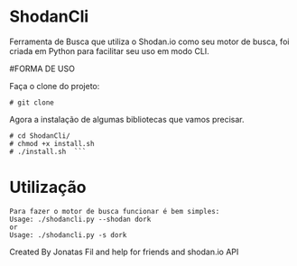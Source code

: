 # ShodanCli

Ferramenta de Busca que utiliza o Shodan.io como seu motor de busca, foi criada em Python para facilitar seu uso em modo CLI. 


#FORMA DE USO 

Faça o clone do projeto:
```
# git clone 
```

Agora a instalação de algumas bibliotecas que vamos precisar.

```
# cd ShodanCli/  
# chmod +x install.sh  
# ./install.sh  ```
```

# Utilização

```
Para fazer o motor de busca funcionar é bem simples:
Usage: ./shodancli.py --shodan dork
or
Usage: ./shodancli.py -s dork
```

Created By Jonatas Fil and help for friends and shodan.io API
